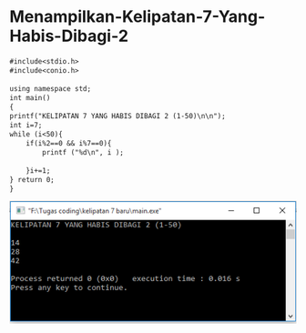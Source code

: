 # Menampilkan-Kelipatan-7-Yang-Habis-Dibagi-2
    #include<stdio.h>
    #include<conio.h>

    using namespace std;
    int main()
    {
    printf("KELIPATAN 7 YANG HABIS DIBAGI 2 (1-50)\n\n");
    int i=7;
    while (i<50){
        if(i%2==0 && i%7==0){
            printf ("%d\n", i );

        }i+=1;
    } return 0;
    }
   ![img](https://raw.githubusercontent.com/BambangPriam/Menampilkan-Kelipatan-7-Yang-Habis-Dibagi-2/master/Menampilkan%20Kelipatan%207%20Yang%20Habis%20Dibagi%202.png)

